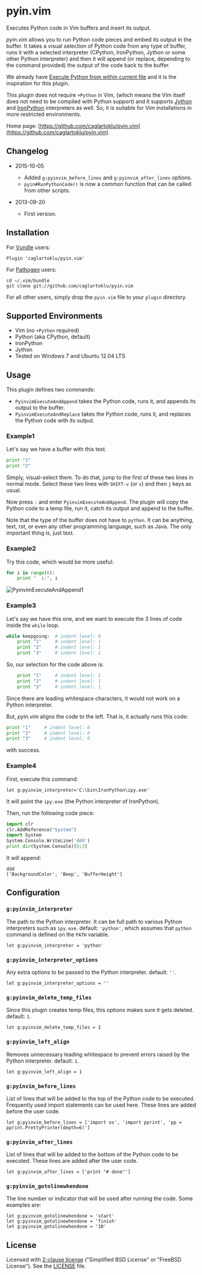 # pyin.vim

Executes Python code in Vim buffers and insert its output.

*pyin.vim* allows you to run Python code pieces and embed its
output in the buffer. It takes a visual selection of Python code from any type of buffer,
runs it with a selected interpreter (CPython, IronPython, Jython or some other Python interpreter)
and then it will append (or replace, depending to the command provided)
the output of the code back to the buffer.

We already have
[Execute Python from within current file](http://vim.wikia.com/wiki/Execute_Python_from_within_current_file)
and it is the inspiration for this plugin.

This plugin does not require `+Python` in Vim,
(which means the Vim itself does not need to be compiled with Python support)
and it supports [Jython](http://www.jython.org/)
and [IronPython](http://ironpython.net/) interpreters as well.
So, it is suitable for Vim installations in
more restricted environments.

Home page:
[https://github.com/caglartoklu/pyin.vim](https://github.com/caglartoklu/pyin.vim)


## Changelog

- 2015-10-05
  - Added `g:pyinvim_before_lines` and `g:pyinvim_after_lines` options.
  - `pyin#RunPythonCode()` is now a common function that can be called from other scripts.

- 2013-09-20
  - First version.


## Installation

For [Vundle](https://github.com/VundleVim/Vundle.vim) users:

```
Plugin 'caglartoklu/pyin.vim'
```

For [Pathogen](https://github.com/tpope/vim-pathogen) users:

```
cd ~/.vim/bundle
git clone git://github.com/caglartoklu/pyin.vim
```

For all other users, simply drop the `pyin.vim` file to your
`plugin` directory.


## Supported Environments
- Vim (no `+Python` required)
- Python (aka CPython, default)
- IronPython
- Jython
- Tested on Windows 7 and Ubuntu 12.04 LTS


## Usage
This plugin defines two commands:

- `PyinvimExecuteAndAppend`
   takes the Python code, runs it, and appends its output to the buffer.
- `PyinvimExecuteAndReplace`
   takes the Python code, runs it, and replaces the Python code with
   its output.


### Example1
Let's say we have a buffer with this text.

```python
print "1"
print "2"
```

Simply, visual-select them. To do that,
jump to the first of these two lines in normal mode.
Select these two lines with `SHIFT-v` (or `v`) and then `j` keys as usual.

Now press `:` and enter `PyinvimExecuteAndAppend`.
The plugin will copy the Python code to a temp file, run it,
catch its output and append to the buffer.

Note that the type of the buffer does not have to `python`.
It can be anything, text, rst, or even any other programming
language, such as Java. The only important thing is, just text.


### Example2
Try this code, which would be more useful:

```python
for i in range(6):
    print "  i:", i
```

![PyinvimExecuteAndAppend1](https://raw.github.com/caglartoklu/pyin.vim/media/images/pyinvim_executeappend.png)


### Example3
Let's say we have this one, and we want to execute the
3 lines of code inside the `while` loop.

```python
while keepgoing:  # indent level: 0
    print "1"     # indent level: 1
    print "2"     # indent level: 1
    print "3"     # indent level: 1
```

So, our selection for the code above is:

```python
    print "1"     # indent level: 1
    print "2"     # indent level: 1
    print "3"     # indent level: 1
```

Since there are leading whitespace characters,
it would not work on a Python interpreter.

But, *pyin.vim* aligns the code to the left.
That is, it actually runs this code:

```python
print "1"     # indent level: 0
print "2"     # indent level: 0
print "3"     # indent level: 0
```

with success.


### Example4
First, execute this command:

```
let g:pyinvim_interpreter='C:\bin\IronPython\ipy.exe'
```

It will point the `ipy.exe` (the Python interpreter of IronPython).

Then, run the following code piece:

```python
import clr
clr.AddReference("System")
import System
System.Console.WriteLine('ddd')
print dir(System.Console)[0:3]
```

It will append:

```
ddd
['BackgroundColor', 'Beep', 'BufferHeight']
```


## Configuration
### `g:pyinvim_interpreter`
The path to the Python interpreter. It can be full path to various
Python interpreters such as `ipy.exe`.
default: `'python'`, which assumes that `python` command is defined
on the `PATH` variable.

```
let g:pyinvim_interpreter = 'python'
```

### `g:pyinvim_interpreter_options`
Any extra options to be passed to the Python interpreter.
default: `''`.

```
let g:pyinvim_interpreter_options = ''
```

### `g:pyinvim_delete_temp_files`
Since this plugin creates temp files, this options makes sure it
gets deleted.
default: `1`.

```
let g:pyinvim_delete_temp_files = 1
```

### `g:pyinvim_left_align`
Removes unnecessary leading whitespace to prevent errors raised
by the Python interpreter.
default: `1`.

```
let g:pyinvim_left_align = 1
```

### `g:pyinvim_before_lines`
List of lines that will be added to the top of the Python code to be executed.
Frequently used import statements can be used here.
These lines are added before the user code.

```
let g:pyinvim_before_lines = ['import os', 'import pprint', 'pp = pprint.PrettyPrinter(depth=6)']
```

### `g:pyinvim_after_lines`
List of lines that will be added to the bottom of the Python code to be executed.
These lines are added after the user code.

```
let g:pyinvim_after_lines = ['print "# done"']
```

### `g:pyinvim_gotolinewhendone`
The line number or indicator that will be used after running the code.
Some examples are:

```viml
let g:pyinvim_gotolinewhendone = 'start'
let g:pyinvim_gotolinewhendone = 'finish'
let g:pyinvim_gotolinewhendone = '10'
```


## License
Licensed with
[2-clause license](https://en.wikipedia.org/wiki/BSD_licenses#2-clause_license_.28.22Simplified_BSD_License.22_or_.22FreeBSD_License.22.29)
("Simplified BSD License" or "FreeBSD License").
See the
[LICENSE](https://github.com/caglartoklu/ftcolor.vim/blob/master/LICENSE) file.
